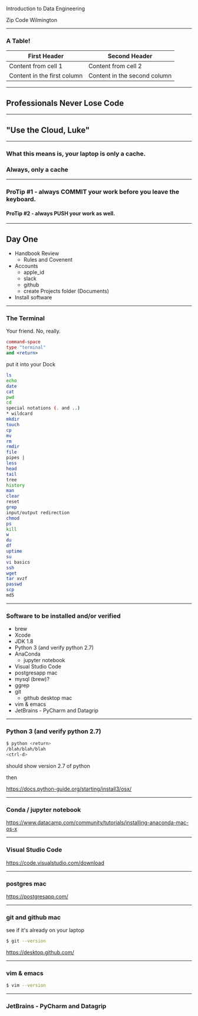 Introduction to Data Engineering

Zip Code Wilmington

---

### A Table!

First Header | Second Header
------------ | -------------
Content from cell 1 | Content from cell 2
Content in the first column | Content in the second column

---

## Professionals Never Lose Code

---

## "Use the Cloud, Luke"

---

### What this means is, your laptop is only a cache.
### Always, only a cache

---

### ProTip #1 - always COMMIT your work before you leave the keyboard.

#### ProTip #2 - always PUSH your work as well.

---

## Day One

- Handbook Review
  - Rules and Covenent
- Accounts
  - apple_id
  - slack
  - github
  - create Projects folder (Documents)
- Install software

---

### The Terminal

Your friend. No, really.

``` mac
command-space
type "terminal"
and <return>
```
put it into your Dock

```bash
ls
echo 
date 
cat
pwd 
cd 
special notations (. and ..)
* wildcard 
mkdir
touch
cp
mv 
rm 
rmdir 
file
pipes |
less 
head 
tail
tree
history
man 
clear
reset
grep 
input/output redirection 
chmod 
ps 
kill
w
du
df 
uptime
su
vi basics
ssh
wget
tar xvzf
passwd
scp 
md5
```

---

### Software to be installed and/or verified

- brew
- Xcode
- JDK 1.8
- Python 3 (and verify python 2.7)
- AnaConda
  - jupyter notebook
- Visual Studio Code
- postgresapp mac
- mysql (brew)?
- ggrep
- git
  - github desktop mac
- vim & emacs
- JetBrains - PyCharm and Datagrip

---

### Python 3 (and verify python 2.7)

``` bash
$ python <return>
/blah/blah/blah
<ctrl-d>
```
should show version 2.7 of python

then

https://docs.python-guide.org/starting/install3/osx/

---

### Conda / jupyter notebook

https://www.datacamp.com/community/tutorials/installing-anaconda-mac-os-x

---

### Visual Studio Code

https://code.visualstudio.com/download

---

### postgres mac

https://postgresapp.com/

---

### git and github mac

see if it's already on your laptop
``` bash
$ git --version
```

https://desktop.github.com/

--- 

### vim & emacs

``` bash
$ vim --version
```

---

### JetBrains - PyCharm and Datagrip

